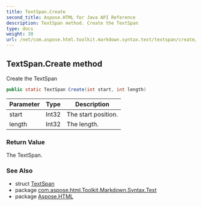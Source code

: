 ```yaml
---
title: TextSpan.Create
second_title: Aspose.HTML for Java API Reference
description: TextSpan method. Create the TextSpan
type: docs
weight: 30
url: /net/com.aspose.html.toolkit.markdown.syntax.text/textspan/create/
---
```

## TextSpan.Create method

Create the TextSpan

```java
public static TextSpan Create(int start, int length)
```

| Parameter | Type | Description |
| --- | --- | --- |
| start | Int32 | The start position. |
| length | Int32 | The length. |

### Return Value

The TextSpan.

### See Also

* struct [TextSpan](../)
* package [com.aspose.html.Toolkit.Markdown.Syntax.Text](../../textspan/)
* package [Aspose.HTML](../../../)
